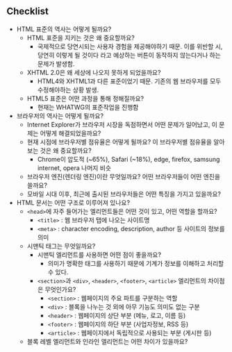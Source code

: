 ## Checklist
* HTML 표준의 역사는 어떻게 될까요?
  * HTML 표준을 지키는 것은 왜 중요할까요?
    * 국제적으로 당연시되는 사용자 경험을 제공해야하기 때문. 이를 위반할 시, 당연히 이렇게 될 것이다 라고 예상하는 버튼이 동작하지 않는다거나 하는 문제가 발생함.
  * XHTML 2.0은 왜 세상에 나오지 못하게 되었을까요?
    * HTML4와 XHTML1과 다른 표준이었기 때문. 기존의 웹 브라우저를 모두 수정해야하는 상황 발생.
  * HTML5 표준은 어떤 과정을 통해 정해질까요?
    * 현재는 WHATWG의 표준작업을 진행함
* 브라우저의 역사는 어떻게 될까요?
  * Internet Explorer가 브라우저 시장을 독점하면서 어떤 문제가 일어났고, 이 문제는 어떻게 해결되었을까요?
  * 현재 시점에 브라우저별 점유율은 어떻게 될까요? 이 브라우저별 점유율을 알아보는 것은 왜 중요할까요?
    * Chrome이 압도적 (~65%), Safari (~18%), edge, firefox, samsung internet, opera 나머지 비슷
  * 브라우저 엔진(렌더링 엔진)이란 무엇일까요? 어떤 브라우저들이 어떤 엔진을 쓸까요?
  * 모바일 시대 이후, 최근에 출시된 브라우저들은 어떤 특징을 가지고 있을까요?
* HTML 문서는 어떤 구조로 이루어져 있나요?
  * `<head>`에 자주 들어가는 엘리먼트들은 어떤 것이 있고, 어떤 역할을 할까요?
    * `<title>` : 웹 브라우저 탭에 나오는 사이트명
    * `<meta>` : character encoding, description, author 등 사이트의 정보를 의미
  * 시맨틱 태그는 무엇일까요?
    * 시맨틱 엘리먼트를 사용하면 어떤 점이 좋을까요?
      * 의미가 명확한 태그를 사용하기 때문에 기계가 정보를 이해하고 처리할 수 있다. 
    * `<section>`과 `<div>`, `<header>`, `<footer>`, `<article>` 엘리먼트의 차이점은 무엇인가요?
      * `<section>` : 웹페이지의 주요 파트를 구분하는 역할
      * `<div>` : 블록을 나누는 것 외에 아무 기능도 의미도 없는 구분
      * `<header>` : 웹페이지의 상단 부분 (메뉴, 로고, 이름 등)
      * `<footer>` : 웹페이지의 하단 부분 (사업자정보, RSS 등)
      * `<article>` : 웹페이지에서 독립적으로 사용되는 부분 (게시판 등)
  * 블록 레벨 엘리먼트와 인라인 엘리먼트는 어떤 차이가 있을까요?